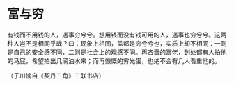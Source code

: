 # 富与穷

有钱而不用钱的人，遇事穷兮兮。想用钱而没有钱可用的人，遇事也穷兮兮。这两种人岂不是相同乎哉？曰：现象上相同，盖都是穷兮兮也，实质上却不相同：一则是自己的安全感不同，二则是社会上的观感不同。再吝啬的富佬，到处都有人拍他的马屁，希望拍出几滴油水来；而再慷慨的穷光蛋，也绝不会有几人看重他的。 

（子川摘自《契丹三角》三联书店）
